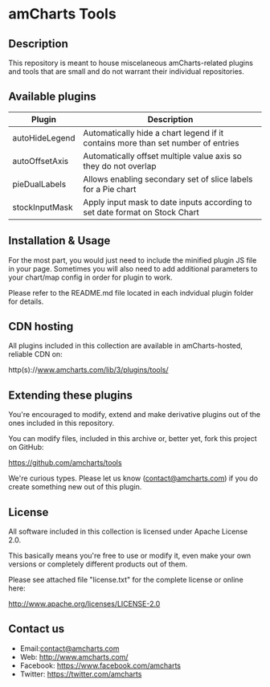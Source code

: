 # amCharts Tools

## Description

This repository is meant to house miscelaneous amCharts-related plugins and
tools that are small and do not warrant their individual repositories.

## Available plugins

Plugin | Description
------ | -----------
autoHideLegend | Automatically hide a chart legend if it contains more than set number of entries
autoOffsetAxis | Automatically offset multiple value axis so they do not overlap
pieDualLabels | Allows enabling secondary set of slice labels for a Pie chart
stockInputMask | Apply input mask to date inputs according to set date format on Stock Chart


## Installation & Usage

For the most part, you would just need to include the minified plugin JS file in
your page. Sometimes you will also need to add additional parameters to your
chart/map config in order for plugin to work.

Please refer to the README.md file located in each indvidual plugin folder for
details.


## CDN hosting

All plugins included in this collection are available in amCharts-hosted,
reliable CDN on:

http(s)://www.amcharts.com/lib/3/plugins/tools/


## Extending these plugins

You're encouraged to modify, extend and make derivative plugins out of the ones
included in this repository.

You can modify files, included in this archive or, better yet, fork this project
on GitHub:

https://github.com/amcharts/tools

We're curious types. Please let us know (contact@amcharts.com) if you do create
something new out of this plugin.


## License

All software included in this collection is licensed under Apache License 2.0.

This basically means you're free to use or modify it, even make your own
versions or completely different products out of them.

Please see attached file "license.txt" for the complete license or online here:

http://www.apache.org/licenses/LICENSE-2.0


## Contact us

* Email:contact@amcharts.com
* Web: http://www.amcharts.com/
* Facebook: https://www.facebook.com/amcharts
* Twitter: https://twitter.com/amcharts
